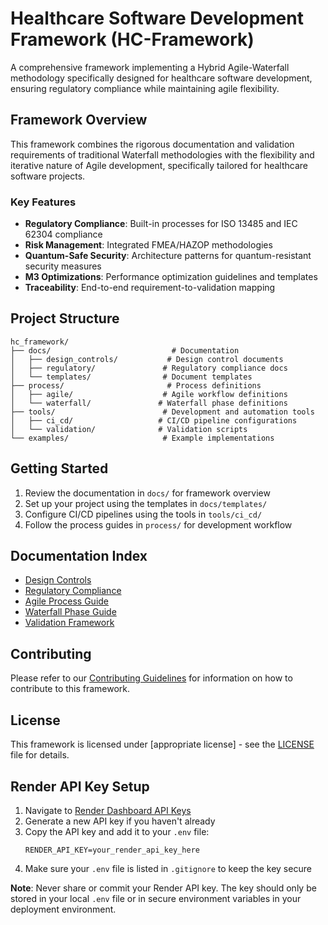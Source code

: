 # Healthcare Software Development Framework (HC-Framework)

A comprehensive framework implementing a Hybrid Agile-Waterfall methodology specifically designed for healthcare software development, ensuring regulatory compliance while maintaining agile flexibility.

## Framework Overview

This framework combines the rigorous documentation and validation requirements of traditional Waterfall methodologies with the flexibility and iterative nature of Agile development, specifically tailored for healthcare software projects.

### Key Features

- **Regulatory Compliance**: Built-in processes for ISO 13485 and IEC 62304 compliance
- **Risk Management**: Integrated FMEA/HAZOP methodologies
- **Quantum-Safe Security**: Architecture patterns for quantum-resistant security measures
- **M3 Optimizations**: Performance optimization guidelines and templates
- **Traceability**: End-to-end requirement-to-validation mapping

## Project Structure

```
hc_framework/
├── docs/                           # Documentation
│   ├── design_controls/           # Design control documents
│   ├── regulatory/               # Regulatory compliance docs
│   └── templates/                # Document templates
├── process/                       # Process definitions
│   ├── agile/                    # Agile workflow definitions
│   └── waterfall/               # Waterfall phase definitions
├── tools/                        # Development and automation tools
│   ├── ci_cd/                   # CI/CD pipeline configurations
│   └── validation/              # Validation scripts
└── examples/                     # Example implementations
```

## Getting Started

1. Review the documentation in `docs/` for framework overview
2. Set up your project using the templates in `docs/templates/`
3. Configure CI/CD pipelines using the tools in `tools/ci_cd/`
4. Follow the process guides in `process/` for development workflow

## Documentation Index

- [Design Controls](docs/design_controls/README.md)
- [Regulatory Compliance](docs/regulatory/README.md)
- [Agile Process Guide](process/agile/README.md)
- [Waterfall Phase Guide](process/waterfall/README.md)
- [Validation Framework](tools/validation/README.md)

## Contributing

Please refer to our [Contributing Guidelines](CONTRIBUTING.md) for information on how to contribute to this framework.

## License

This framework is licensed under [appropriate license] - see the [LICENSE](LICENSE.md) file for details.

## Render API Key Setup

1. Navigate to [Render Dashboard API Keys](https://dashboard.render.com/u/settings#api-keys)
2. Generate a new API key if you haven't already
3. Copy the API key and add it to your `.env` file:
   ```
   RENDER_API_KEY=your_render_api_key_here
   ```
4. Make sure your `.env` file is listed in `.gitignore` to keep the key secure

**Note**: Never share or commit your Render API key. The key should only be stored in your local `.env` file or in secure environment variables in your deployment environment. 